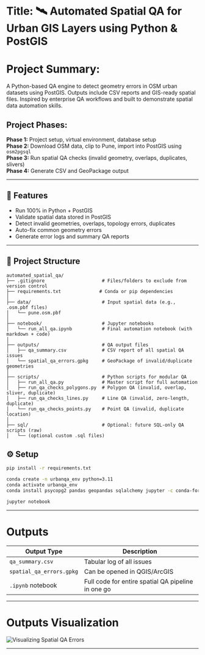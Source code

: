 # Title: 🛰️ Automated Spatial QA for Urban GIS Layers using Python & PostGIS

# Project Summary: 
A Python-based QA engine to detect geometry errors in OSM urban datasets using PostGIS. Outputs include CSV reports and GIS-ready spatial files. Inspired by enterprise QA workflows and built to demonstrate spatial data automation skills.

## Project Phases:

**Phase 1:** Project setup, virtual environment, database setup  
**Phase 2:** Download OSM data, clip to Pune, import into PostGIS using `osm2pgsql`  
**Phase 3:** Run spatial QA checks (invalid geometry, overlaps, duplicates, slivers)  
**Phase 4:** Generate CSV and GeoPackage output  

---
## 🚀 Features
- Run 100% in Python + PostGIS
- Validate spatial data stored in PostGIS
- Detect invalid geometries, overlaps, topology errors, duplicates
- Auto-fix common geometry errors
- Generate error logs and summary QA reports

---
## 📁 Project Structure
```
automated_spatial_qa/
├── .gitignore                     # Files/folders to exclude from version control
├── requirements.txt              # Conda or pip dependencies
│
├── data/                          # Input spatial data (e.g., .osm.pbf files)
│   └── pune.osm.pbf
│
├── notebook/                      # Jupyter notebooks
│   └── run_all_qa.ipynb           # Final automation notebook (with markdown + code)
│
├── outputs/                       # QA output files
│   ├── qa_summary.csv             # CSV report of all spatial QA issues
│   └── spatial_qa_errors.gpkg     # GeoPackage of invalid/duplicate geometries
│
├── scripts/                       # Python scripts for modular QA
│   ├── run_all_qa.py              # Master script for full automation
│   ├── run_qa_checks_polygons.py  # Polygon QA (invalid, overlap, sliver, duplicate)
│   ├── run_qa_checks_lines.py     # Line QA (invalid, zero-length, duplicate)
│   └── run_qa_checks_points.py    # Point QA (invalid, duplicate location)
│
├── sql/                           # Optional: future SQL-only QA scripts (raw)
│   └── (optional custom .sql files)

```

## ⚙️ Setup

```bash
pip install -r requirements.txt

conda create -n urbanqa_env python=3.11
conda activate urbanqa_env
conda install psycopg2 pandas geopandas sqlalchemy jupyter -c conda-forge

jupyter notebook

```
---
# Outputs

| Output Type              | Description                  |
| ------------------------ | ---------------------------- |
| `qa_summary.csv`         | Tabular log of all issues    |
| `spatial_qa_errors.gpkg` | Can be opened in QGIS/ArcGIS |
| `.ipynb` notebook        | Full code for entire spatial QA pipeline in one go |

---
# Outputs Visualization
![Visualizing Spatial QA Errors](https://github.com/user-attachments/assets/e2c673e0-71f0-4156-b77b-20a374be66de)

---

